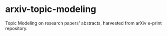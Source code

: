 # arxiv-topic-modeling
Topic Modeling on research papers' abstracts, harvested from arXiv e-print repository. 
